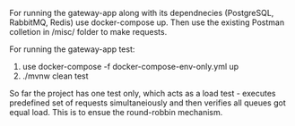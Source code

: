 For running the gateway-app along with its dependnecies (PostgreSQL, RabbitMQ, Redis) use docker-compose up. Then use the existing Postman colletion in /misc/ folder to make requests.

For running the gateway-app test:
  1. use docker-compose -f docker-compose-env-only.yml up
  2. ./mvnw clean test

So far the project has one test only, which acts as a load test - executes predefined set of requests simultaneiously and then verifies all queues got equal load. This is to ensue the round-robbin mechanism.
